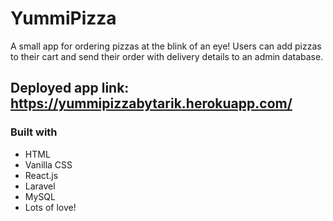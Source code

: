 # YummiPizza

A small app for ordering pizzas at the blink of an eye! Users can add pizzas to their cart and send their order with delivery details to an admin database.

## Deployed app link: https://yummipizzabytarik.herokuapp.com/

### Built with
* HTML
* Vanilla CSS
* React.js
* Laravel
* MySQL
* Lots of love!